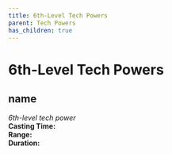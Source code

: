 ```yaml
---
title: 6th-Level Tech Powers
parent: Tech Powers
has_children: true
---
```

# 6th-Level Tech Powers

## name	
*6th-level tech power*
<br>**Casting Time:** 
<br>**Range:** 
<br>**Duration:** 
